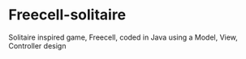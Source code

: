 # Freecell-solitaire
Solitaire inspired game, Freecell, coded in Java using a Model, View, Controller design
